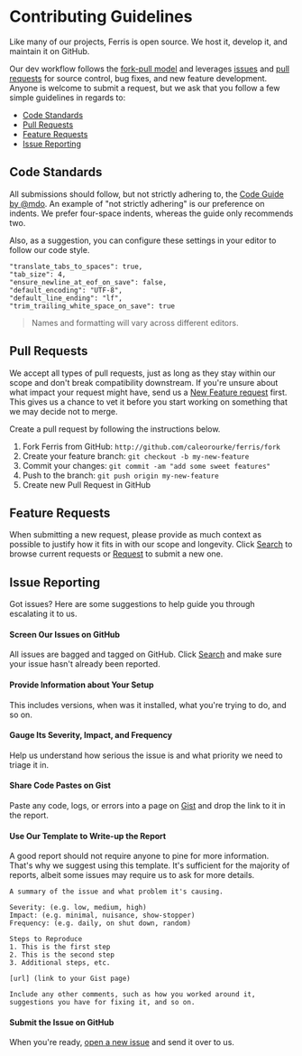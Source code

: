 # Contributing Guidelines

Like many of our projects, Ferris is open source. We host it, develop it, and maintain it on GitHub.

Our dev workflow follows the <a href="http://help.github.com/articles/using-pull-requests" target="_blank">fork-pull model</a> and leverages <a href="http://github.com/caleorourke/ferris/issues" target="_blank">issues</a> and <a href="http://github.com/caleorourke/ferris/pulls" target="_blank">pull requests</a> for source control, bug fixes, and new feature development. Anyone is welcome to submit a request, but we ask that you follow a few simple guidelines in regards to:

* [Code Standards](#code-standards)
* [Pull Requests](#pull-requests)
* [Feature Requests](#feature-requests)
* [Issue Reporting](#issue-reporting)

## Code Standards

All submissions should follow, but not strictly adhering to, the <a href="http://codeguide.co" target="_blank">Code Guide by @mdo</a>. An example of "not strictly adhering" is our preference on indents. We prefer four-space indents, whereas the guide only recommends two.

Also, as a suggestion, you can configure these settings in your editor to follow our code style.

~~~
"translate_tabs_to_spaces": true,
"tab_size": 4,
"ensure_newline_at_eof_on_save": false,
"default_encoding": "UTF-8",
"default_line_ending": "lf",
"trim_trailing_white_space_on_save": true
~~~

> Names and formatting will vary across different editors.

## Pull Requests

We accept all types of pull requests, just as long as they stay within our scope and don't break compatibility downstream. If you're unsure about what impact your request might have, send us a [New Feature request](#feature-request) first. This gives us a chance to vet it before you start working on something that we may decide not to merge.

Create a pull request by following the instructions below.

1. Fork Ferris from GitHub: `http://github.com/caleorourke/ferris/fork`
2. Create your feature branch: `git checkout -b my-new-feature`
3. Commit your changes: `git commit -am "add some sweet features"`
4. Push to the branch: `git push origin my-new-feature`
5. Create new Pull Request in GitHub

## Feature Requests

When submitting a new request, please provide as much context as possible to justify how it fits in with our scope and longevity. Click <a href="http://github.com/caleorourke/ferris/issues" target="_blank">Search</a> to browse current requests or <a href="http://github.com/caleorourke/ferris/issues/new" target="_blank">Request</a> to submit a new one.

## Issue Reporting

Got issues? Here are some suggestions to help guide you through escalating it to us.

#### Screen Our Issues on GitHub

All issues are bagged and tagged on GitHub. Click <a href="http://github.com/caleorourke/ferris/issues" target="_blank">Search</a> and make sure your issue hasn't already been reported.

#### Provide Information about Your Setup

This includes versions, when was it installed, what you're trying to do, and so on.

#### Gauge Its Severity, Impact, and Frequency

Help us understand how serious the issue is and what priority we need to triage it in.

#### Share Code Pastes on Gist

Paste any code, logs, or errors into a page on <a href="http://gist.github.com" target="_blank">Gist</a> and drop the link to it in the report.

#### Use Our Template to Write-up the Report

A good report should not require anyone to pine for more information. That's why we suggest using this template. It's sufficient for the majority of reports, albeit some issues may require us to ask for more details.

~~~
A summary of the issue and what problem it's causing.

Severity: (e.g. low, medium, high)
Impact: (e.g. minimal, nuisance, show-stopper)
Frequency: (e.g. daily, on shut down, random)

Steps to Reproduce
1. This is the first step
2. This is the second step
3. Additional steps, etc.

[url] (link to your Gist page)

Include any other comments, such as how you worked around it, suggestions you have for fixing it, and so on.
~~~

#### Submit the Issue on GitHub

When you're ready, <a href="http://github.com/caleorourke/ferris/issues/new" target="_blank">open a new issue</a> and send it over to us.
